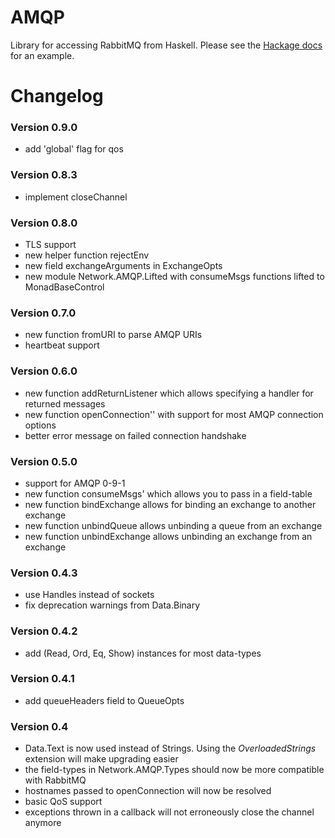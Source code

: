 AMQP
=====

Library for accessing RabbitMQ from Haskell. Please see the [Hackage docs](http://hackage.haskell.org/packages/archive/amqp/latest/doc/html/Network-AMQP.html) for an example.

Changelog
=========

### Version 0.9.0

* add 'global' flag for qos

### Version 0.8.3

* implement closeChannel

### Version 0.8.0

* TLS support
* new helper function rejectEnv
* new field exchangeArguments in ExchangeOpts
* new module Network.AMQP.Lifted with consumeMsgs functions lifted to MonadBaseControl

### Version 0.7.0

* new function fromURI to parse AMQP URIs
* heartbeat support

### Version 0.6.0

* new function addReturnListener which allows specifying a handler for returned messages
* new function openConnection'' with support for most AMQP connection options
* better error message on failed connection handshake

### Version 0.5.0

* support for AMQP 0-9-1
* new function consumeMsgs' which allows you to pass in a field-table
* new function bindExchange allows for binding an exchange to another exchange
* new function unbindQueue allows unbinding a queue from an exchange
* new function unbindExchange allows unbinding an exchange from an exchange

### Version 0.4.3

* use Handles instead of sockets 
* fix deprecation warnings from Data.Binary

### Version 0.4.2

* add (Read, Ord, Eq, Show) instances for most data-types

### Version 0.4.1

* add queueHeaders field to QueueOpts

### Version 0.4

* Data.Text is now used instead of Strings. Using the _OverloadedStrings_ extension will make upgrading easier
* the field-types in Network.AMQP.Types should now be more compatible with RabbitMQ
* hostnames passed to openConnection will now be resolved
* basic QoS support
* exceptions thrown in a callback will not erroneously close the channel anymore